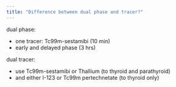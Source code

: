 ```yaml
---
title: "Difference between dual phase and tracer?"
---
```

dual phase:
- one tracer: Tc99m-sestamibi (10 min)
- early and delayed phase (3 hrs)

dual tracer:
- use Tc99m-sestamibi or Thallium (to thyroid and parathyroid)
- and either I-123 or Tc99m pertechnetate (to thyroid only)

